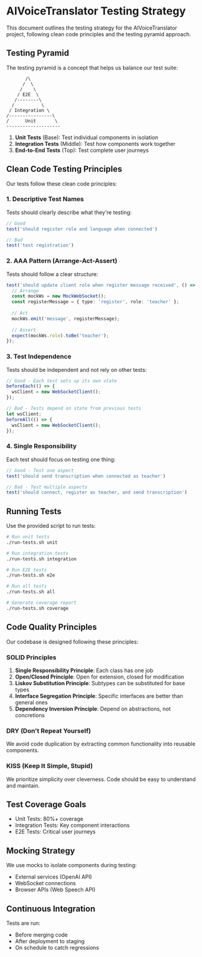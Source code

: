 # AIVoiceTranslator Testing Strategy

This document outlines the testing strategy for the AIVoiceTranslator project, following clean code principles and the testing pyramid approach.

## Testing Pyramid

The testing pyramid is a concept that helps us balance our test suite:

```
       /\
      /  \
     /    \
    / E2E  \
   /--------\
  /          \
 / Integration \
/----------------\
/      Unit       \
--------------------
```

1. **Unit Tests** (Base): Test individual components in isolation
2. **Integration Tests** (Middle): Test how components work together
3. **End-to-End Tests** (Top): Test complete user journeys

## Clean Code Testing Principles

Our tests follow these clean code principles:

### 1. Descriptive Test Names

Tests should clearly describe what they're testing:
```typescript
// Good
test('should register role and language when connected')

// Bad
test('test registration')
```

### 2. AAA Pattern (Arrange-Act-Assert)

Tests should follow a clear structure:
```typescript
test('should update client role when register message received', () => {
  // Arrange
  const mockWs = new MockWebSocket();
  const registerMessage = { type: 'register', role: 'teacher' };
  
  // Act
  mockWs.emit('message', registerMessage);
  
  // Assert
  expect(mockWs.role).toBe('teacher');
});
```

### 3. Test Independence

Tests should be independent and not rely on other tests:
```typescript
// Good - Each test sets up its own state
beforeEach(() => {
  wsClient = new WebSocketClient();
});

// Bad - Tests depend on state from previous tests
let wsClient;
beforeAll(() => {
  wsClient = new WebSocketClient();
});
```

### 4. Single Responsibility

Each test should focus on testing one thing:
```typescript
// Good - Test one aspect
test('should send transcription when connected as teacher')

// Bad - Test multiple aspects
test('should connect, register as teacher, and send transcription')
```

## Running Tests

Use the provided script to run tests:

```bash
# Run unit tests
./run-tests.sh unit

# Run integration tests
./run-tests.sh integration

# Run E2E tests
./run-tests.sh e2e

# Run all tests
./run-tests.sh all

# Generate coverage report
./run-tests.sh coverage
```

## Code Quality Principles

Our codebase is designed following these principles:

### SOLID Principles

1. **Single Responsibility Principle**: Each class has one job
2. **Open/Closed Principle**: Open for extension, closed for modification
3. **Liskov Substitution Principle**: Subtypes can be substituted for base types
4. **Interface Segregation Principle**: Specific interfaces are better than general ones
5. **Dependency Inversion Principle**: Depend on abstractions, not concretions

### DRY (Don't Repeat Yourself)

We avoid code duplication by extracting common functionality into reusable components.

### KISS (Keep It Simple, Stupid)

We prioritize simplicity over cleverness. Code should be easy to understand and maintain.

## Test Coverage Goals

- Unit Tests: 80%+ coverage
- Integration Tests: Key component interactions
- E2E Tests: Critical user journeys

## Mocking Strategy

We use mocks to isolate components during testing:
- External services (OpenAI API)
- WebSocket connections
- Browser APIs (Web Speech API)

## Continuous Integration

Tests are run:
- Before merging code
- After deployment to staging
- On schedule to catch regressions